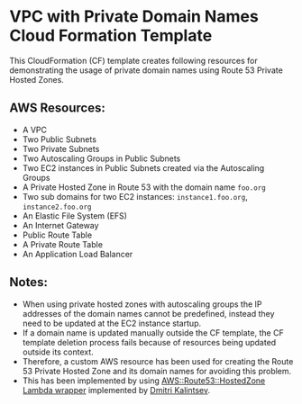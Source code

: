 # VPC with Private Domain Names Cloud Formation Template

This CloudFormation (CF) template creates following resources for demonstrating the usage of private domain names using Route 53 Private Hosted Zones.

## AWS Resources:

  - A VPC
  - Two Public Subnets
  - Two Private Subnets
  - Two Autoscaling Groups in Public Subnets
  - Two EC2 instances in Public Subnets created via the Autoscaling Groups
  - A Private Hosted Zone in Route 53 with the domain name ```foo.org```
  - Two sub domains for two EC2 instances: ```instance1.foo.org```, ```instance2.foo.org```
  - An Elastic File System (EFS)
  - An Internet Gateway
  - Public Route Table
  - A Private Route Table
  - An Application Load Balancer

## Notes:
  - When using private hosted zones with autoscaling groups the IP addresses of the domain names cannot be predefined, instead they need to be updated at the EC2 instance startup.
  - If a domain name is updated manually outside the CF template, the CF template deletion process fails because of resources being updated outside its context.
  - Therefore, a custom AWS resource has been used for creating the Route 53 Private Hosted Zone and its domain names for avoiding this problem.
  - This has been implemented by using [AWS::Route53::HostedZone Lambda wrapper](https://github.com/dkalintsev/Bits-and-bobs/tree/master/Route53-HostedZone-Lambda-Wrapper) implemented by [Dmitri Kalintsev](https://github.com/dkalintsev).
